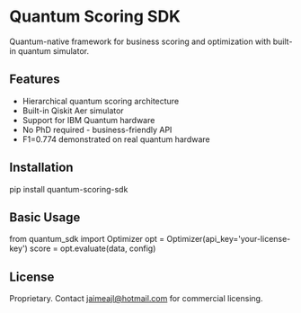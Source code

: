 ﻿# Quantum Scoring SDK

Quantum-native framework for business scoring and optimization with built-in quantum simulator.

## Features
- Hierarchical quantum scoring architecture
- Built-in Qiskit Aer simulator
- Support for IBM Quantum hardware
- No PhD required - business-friendly API
- F1=0.774 demonstrated on real quantum hardware

## Installation
pip install quantum-scoring-sdk

## Basic Usage
from quantum_sdk import Optimizer
opt = Optimizer(api_key='your-license-key')
score = opt.evaluate(data, config)

## License
Proprietary. Contact jaimeajl@hotmail.com for commercial licensing.

